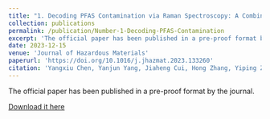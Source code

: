 ```yaml
---
title: "1. Decoding PFAS Contamination via Raman Spectroscopy: A Combined DFT and Machine Learning Investigation"
collection: publications
permalink: /publication/Number-1-Decoding-PFAS-Contamination
excerpt: 'The official paper has been published in a pre-proof format by the journal.'
date: 2023-12-15
venue: 'Journal of Hazardous Materials'
paperurl: 'https://doi.org/10.1016/j.jhazmat.2023.133260'
citation: 'Yangxiu Chen, Yanjun Yang, Jiaheng Cui, Hong Zhang, Yiping Zhao, Decoding PFAS Contamination via Raman Spectroscopy: A Combined DFT and Machine Learning Investigation, Journal of Hazardous Materials, 2023, 133260, ISSN 0304-3894.'
---
```


The official paper has been published in a pre-proof format by the journal.

[Download it here](https://doi.org/10.1016/j.jhazmat.2023.133260)
